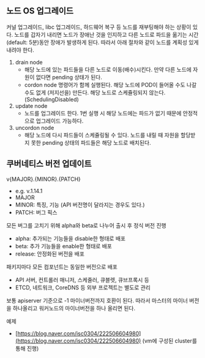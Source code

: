## 노드 OS 업그레이드

커널 업그레이드, libc 업그레이드, 하드웨어 복구 등 노드를 재부팅해야 하는 상황이 있다. 노드를 갑자기 내리면 노드가 장애난 것을 인지하고 다른 노드로 파드을 옮기는 시간(default: 5분)동안 장애가 발생하게 된다. 따라서 아래 절차와 같이 노드를 계획성 있게 내려야 한다.

1. drain node
    - 해당 노드에 있는 파드들을 다른 노드로 이동(배수)시킨다. 만약 다른 노드에 자원이 없다면 pending 상태가 된다.
    - cordon node 명령어가 함께 실행된다. 해당 노드에 POD이 들어올 수도 나갈 수도 없게 (저지선을) 만든다. 해당 노드로 스케쥴링되지 않는다. (SchedulingDisabled)
2. update node
    - 노드를 업그레이드 한다. 1번 실행 시 해당 노드에는 파드가 없기 때문에 안정적으로 업그레이드 가능하다.
3. uncordon node
    - 해당 노드에 다시 파드들이 스케쥴링될 수 있다. 노드를 내릴 때 자원을 할당받지 못한 pending 상태의 파드들은 해당 노드로 배치된다.

## 쿠버네티스 버전 업데이트

v{MAJOR}.{MINOR}.{PATCH}

- e.g. v.1.14.1
- MAJOR
- MINOR: 특징, 기능 (API 버전명이 달라지는 경우도 있다.)
- PATCH: 버그 픽스

모든 버그를 고치기 위해 alpha와 beta로 나누어 출시 후 정식 버전 진행

- alpha: 추가되는 기능들을 disable한 형태로 배포
- beta: 추가 기능들을 enable한 형태로 배포
- release: 안정화된 버전을 배포

패키지마다 모든 컴포넌트는 동일한 버전으로 배포

- API 서버, 컨트롤러 매니저, 스케줄러, 큐블렛, 큐브프록시 등
- ETCD, 네트워크, CoreDNS 등 외부 프로젝트는 별도로 관리

보통 apiserver 기준으로 -1 마이너버전까지 호환이 된다. 따라서 마스터의 마이너 버전을 하나올리고 워커노드의 마이너버전을 하나 올리면 된다.

예제

- [https://blog.naver.com/isc0304/222506604980](https://blog.naver.com/isc0304/222506604980) (vm에 구성된 cluster를 통해 진행)
